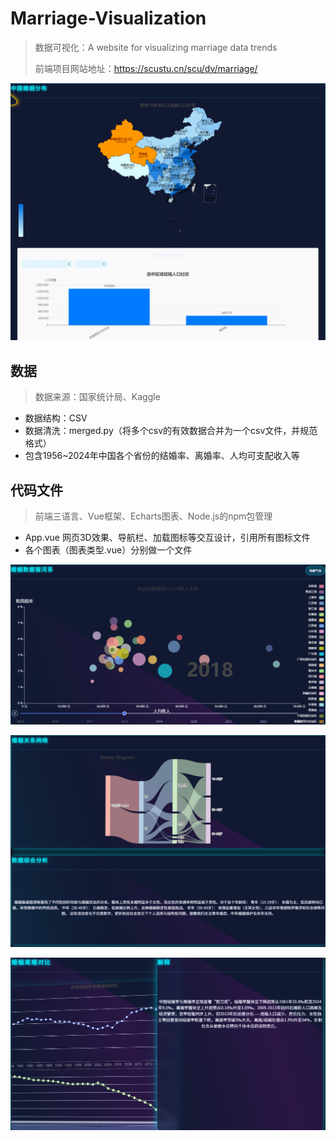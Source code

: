 # Marriage-Visualization

> 数据可视化：A website for visualizing marriage data trends
>
> 前端项目网站地址：https://scustu.cn/scu/dv/marriage/

![](https://github.com/The-niceU/marriage-visualization/blob/main/%E4%B8%AD%E5%9B%BD%E5%9C%B0%E5%9B%BE.png)

## 数据

> 数据来源：国家统计局、Kaggle

- 数据结构：CSV
- 数据清洗：merged.py（将多个csv的有效数据合并为一个csv文件，并规范格式）
- 包含1956~2024年中国各个省份的结婚率、离婚率、人均可支配收入等

## 代码文件

> 前端三语言、Vue框架、Echarts图表、Node.js的npm包管理

- App.vue 网页3D效果、导航栏、加载图标等交互设计，引用所有图标文件
- 各个图表（图表类型.vue）分别做一个文件

![](https://github.com/The-niceU/marriage-visualization/blob/main/%E6%95%A3%E7%82%B9%E5%9B%BE.png)

![](https://github.com/The-niceU/marriage-visualization/blob/main/%E6%A1%91%E5%9F%BA%E5%9B%BE.png)

![](https://github.com/The-niceU/marriage-visualization/blob/main/%E5%8F%8C%E6%8A%98%E7%BA%BF.png)
